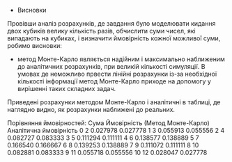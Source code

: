 * Висновки 

Провівши аналіз розрахунків, де завдання було моделювати кидання двох кубиків велику кількість разів, 
обчислити суми чисел, які випадають на кубиках, і визначити ймовірність кожної можливої суми, 
робимо висновки:

- метод Монте-Карло являється надійним і максимально наближеним до аналітичних розрахунків,
при великій кількості симуляції. В умовах де неможливо првести лінійні розрахунки із-за необхідної
кількості інформації метод Монте-Карло приходе на допомогу у вирішенні таких складних задач.

Приведені розрахунки методом Монте-Карло і аналітичні в таблиці, де наглядно видно, 
як розрахунки наближені до реальних. 

Порівняння ймовірностей:
    Сума  Ймовірність (Метод Монте-Карло)  Аналітична ймовірність
0      2                         0.027978                0.027778
1      3                         0.055913                0.055556
2      4                         0.082727                0.083333
3      5                         0.111294                0.111111
4      6                         0.138577                0.138889
5      7                         0.166540                0.166667
6      8                         0.139253                0.138889
7      9                         0.111072                0.111111
8     10                         0.082881                0.083333
9     11                         0.055718                0.055556
10    12                         0.028047                0.027778






